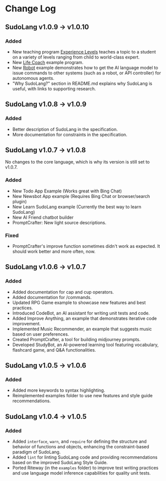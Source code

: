 # Change Log

## SudoLang v1.0.9 -> v1.0.10

### Added

- New teaching program [Experience Levels](examples/experience-levels.sudo) teaches a topic to a student on a variety of levels ranging from child to world-class expert.
- New [Life Coach](examples/life-coach.sudo) example program.
- New [Robot](examples/robot.sudo) example demonstrates how to get the AI language model to issue commands to other systems (such as a robot, or API controller) for autonomous agents.
- "Why SudoLang?" section in README.md explains why SudoLang is useful, with links to supporting research.

## SudoLang v1.0.8 -> v1.0.9

### Added

- Better description of SudoLang in the specification.
- More documentation for constraints in the specification.

## SudoLang v1.0.7 -> v1.0.8

No changes to the core language, which is why its version is still set to v1.0.7.

### Added

- New Todo App Example (Works great with Bing Chat)
- New Newsbot App example (Requires Bing Chat or browser/search plugin)
- New Learn SudoLang example (Currently the best way to learn SudoLang)
- New AI Friend chatbot builder
- PromptCrafter: New light source descriptions.

### Fixed

- PromptCrafter's improve function sometimes didn't work as expected. It should work better and more often, now.

## SudoLang v1.0.6 -> v1.0.7

### Added

- Added documentation for cap and cup operators.
- Added documentation for /commands.
- Updated RPG Game example to showcase new features and best practices.
- Introduced CodeBot, an AI assistant for writing unit tests and code.
- Added Improve Anything, an example that demonstrates iterative code improvement.
- Implemented Music Recommender, an example that suggests music based on user preferences.
- Created PromptCrafter, a tool for building midjourney prompts.
- Developed StudyBot, an AI-powered learning tool featuring vocabulary, flashcard game, and Q&A functionalities.

## SudoLang v1.0.5 -> v1.0.6

### Added

- Added more keywords to syntax highlighting.
- Reimplemented examples folder to use new features and style guide recommendations.

## SudoLang v1.0.4 -> v1.0.5

### Added

- Added `interface`, `warn`, and `require` for defining the structure and behavior of functions and objects, enhancing the constraint-based paradigm of SudoLang.
- Added `lint` for linting SudoLang code and providing recommendations based on the improved SudoLang Style Guide.
- Ported Riteway (in the `examples` folder) to improve test writing practices and use language model inference capabilities for quality unit tests.
